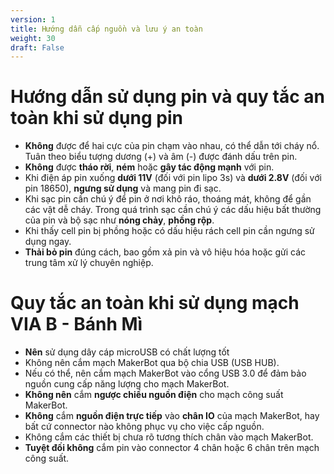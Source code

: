 ```yaml
---
version: 1
title: Hướng dẫn cấp nguồn và lưu ý an toàn
weight: 30
draft: False
---
```


# Hướng dẫn sử dụng pin và quy tắc an toàn khi sử dụng pin

- **Không** được để hai cực của pin chạm vào nhau, có thể dẫn tới cháy nổ. Tuân theo biểu tượng dương (+) và âm (-) được đánh dấu trên pin.
- **Không** được **tháo rời**, **ném** hoặc **gây tác động mạnh** với pin.
- Khi điện áp pin xuống **dưới 11V** (đối với pin lipo 3s) và **dưới 2.8V** (đối với pin 18650), **ngưng sử dụng** và mang pin đi sạc.
- Khi sạc pin cần chú ý để pin ở nơi khô ráo, thoáng mát, không để gần các vật dễ cháy. Trong quá trình sạc cần chú ý các dấu hiệu bất thường của pin và bộ sạc như **nóng chảy**, **phồng rộp**.
- Khi thấy cell pin bị phồng hoặc có dấu hiệu rách cell pin cần ngưng sử dụng ngay.
- **Thải bỏ pin** đúng cách, bao gồm xả pin và vô hiệu hóa hoặc gửi các trung tâm xử lý chuyên nghiệp.

# Quy tắc an toàn khi sử dụng mạch VIA B - Bánh Mì

- **Nên** sử dụng dây cáp microUSB có chất lượng tốt
- Không nên cắm mạch MakerBot qua bộ chia USB (USB HUB).
- Nếu có thể, nên cắm mạch MakerBot vào cổng USB 3.0 để đảm bảo nguồn cung cấp năng lượng cho mạch MakerBot.
- **Không nên** cắm **ngược chiều nguồn điện** cho mạch công suất MakerBot.
- **Không** cắm **nguồn điện trực tiếp** vào **chân IO** của mạch MakerBot, hay bất cứ connector nào không phục vụ cho việc cấp nguồn.
- Không cắm các thiết bị chưa rõ tương thích chân vào mạch MakerBot.
- **Tuyệt đối không** cắm pin vào connector 4 chân hoặc 6 chân trên mạch công suất.
